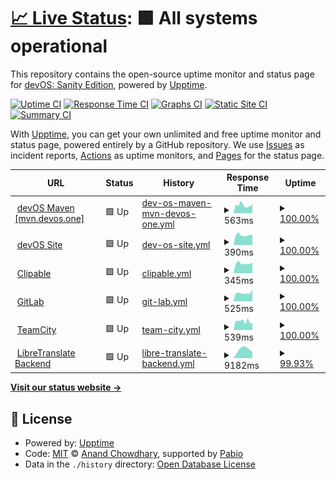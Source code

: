 # [📈 Live Status](https://status.devos.one): <!--live status--> **🟩 All systems operational**

This repository contains the open-source uptime monitor and status page for [devOS: Sanity Edition](devos.one), powered by [Upptime](https://github.com/upptime/upptime).

[![Uptime CI](https://github.com/devOS-Sanity-Edition/upptime/workflows/Uptime%20CI/badge.svg)](https://github.com/devOS-Sanity-Edition/upptime/actions?query=workflow%3A%22Uptime+CI%22)
[![Response Time CI](https://github.com/devOS-Sanity-Edition/upptime/workflows/Response%20Time%20CI/badge.svg)](https://github.com/devOS-Sanity-Edition/upptime/actions?query=workflow%3A%22Response+Time+CI%22)
[![Graphs CI](https://github.com/devOS-Sanity-Edition/upptime/workflows/Graphs%20CI/badge.svg)](https://github.com/devOS-Sanity-Edition/upptime/actions?query=workflow%3A%22Graphs+CI%22)
[![Static Site CI](https://github.com/devOS-Sanity-Edition/upptime/workflows/Static%20Site%20CI/badge.svg)](https://github.com/devOS-Sanity-Edition/upptime/actions?query=workflow%3A%22Static+Site+CI%22)
[![Summary CI](https://github.com/devOS-Sanity-Edition/upptime/workflows/Summary%20CI/badge.svg)](https://github.com/devOS-Sanity-Edition/upptime/actions?query=workflow%3A%22Summary+CI%22)

With [Upptime](https://upptime.js.org), you can get your own unlimited and free uptime monitor and status page, powered entirely by a GitHub repository. We use [Issues](https://github.com/devOS-Sanity-Edition/upptime/issues) as incident reports, [Actions](https://github.com/devOS-Sanity-Edition/upptime/actions) as uptime monitors, and [Pages](https://status.devos.one) for the status page.

<!--start: status pages-->
<!-- This summary is generated by Upptime (https://github.com/upptime/upptime) -->
<!-- Do not edit this manually, your changes will be overwritten -->
<!-- prettier-ignore -->
| URL | Status | History | Response Time | Uptime |
| --- | ------ | ------- | ------------- | ------ |
| <img alt="" src="https://icons.duckduckgo.com/ip3/mvn.devos.one.ico" height="13"> [devOS Maven [mvn.devos.one]](https://mvn.devos.one/releases/cat.txt) | 🟩 Up | [dev-os-maven-mvn-devos-one.yml](https://github.com/devOS-Sanity-Edition/upptime/commits/HEAD/history/dev-os-maven-mvn-devos-one.yml) | <details><summary><img alt="Response time graph" src="./graphs/dev-os-maven-mvn-devos-one/response-time-week.png" height="20"> 563ms</summary><br><a href="https://status.devos.one/history/dev-os-maven-mvn-devos-one"><img alt="Response time 502" src="https://img.shields.io/endpoint?url=https%3A%2F%2Fraw.githubusercontent.com%2FdevOS-Sanity-Edition%2Fupptime%2FHEAD%2Fapi%2Fdev-os-maven-mvn-devos-one%2Fresponse-time.json"></a><br><a href="https://status.devos.one/history/dev-os-maven-mvn-devos-one"><img alt="24-hour response time 657" src="https://img.shields.io/endpoint?url=https%3A%2F%2Fraw.githubusercontent.com%2FdevOS-Sanity-Edition%2Fupptime%2FHEAD%2Fapi%2Fdev-os-maven-mvn-devos-one%2Fresponse-time-day.json"></a><br><a href="https://status.devos.one/history/dev-os-maven-mvn-devos-one"><img alt="7-day response time 563" src="https://img.shields.io/endpoint?url=https%3A%2F%2Fraw.githubusercontent.com%2FdevOS-Sanity-Edition%2Fupptime%2FHEAD%2Fapi%2Fdev-os-maven-mvn-devos-one%2Fresponse-time-week.json"></a><br><a href="https://status.devos.one/history/dev-os-maven-mvn-devos-one"><img alt="30-day response time 502" src="https://img.shields.io/endpoint?url=https%3A%2F%2Fraw.githubusercontent.com%2FdevOS-Sanity-Edition%2Fupptime%2FHEAD%2Fapi%2Fdev-os-maven-mvn-devos-one%2Fresponse-time-month.json"></a><br><a href="https://status.devos.one/history/dev-os-maven-mvn-devos-one"><img alt="1-year response time 502" src="https://img.shields.io/endpoint?url=https%3A%2F%2Fraw.githubusercontent.com%2FdevOS-Sanity-Edition%2Fupptime%2FHEAD%2Fapi%2Fdev-os-maven-mvn-devos-one%2Fresponse-time-year.json"></a></details> | <details><summary><a href="https://status.devos.one/history/dev-os-maven-mvn-devos-one">100.00%</a></summary><a href="https://status.devos.one/history/dev-os-maven-mvn-devos-one"><img alt="All-time uptime 99.93%" src="https://img.shields.io/endpoint?url=https%3A%2F%2Fraw.githubusercontent.com%2FdevOS-Sanity-Edition%2Fupptime%2FHEAD%2Fapi%2Fdev-os-maven-mvn-devos-one%2Fuptime.json"></a><br><a href="https://status.devos.one/history/dev-os-maven-mvn-devos-one"><img alt="24-hour uptime 100.00%" src="https://img.shields.io/endpoint?url=https%3A%2F%2Fraw.githubusercontent.com%2FdevOS-Sanity-Edition%2Fupptime%2FHEAD%2Fapi%2Fdev-os-maven-mvn-devos-one%2Fuptime-day.json"></a><br><a href="https://status.devos.one/history/dev-os-maven-mvn-devos-one"><img alt="7-day uptime 100.00%" src="https://img.shields.io/endpoint?url=https%3A%2F%2Fraw.githubusercontent.com%2FdevOS-Sanity-Edition%2Fupptime%2FHEAD%2Fapi%2Fdev-os-maven-mvn-devos-one%2Fuptime-week.json"></a><br><a href="https://status.devos.one/history/dev-os-maven-mvn-devos-one"><img alt="30-day uptime 99.93%" src="https://img.shields.io/endpoint?url=https%3A%2F%2Fraw.githubusercontent.com%2FdevOS-Sanity-Edition%2Fupptime%2FHEAD%2Fapi%2Fdev-os-maven-mvn-devos-one%2Fuptime-month.json"></a><br><a href="https://status.devos.one/history/dev-os-maven-mvn-devos-one"><img alt="1-year uptime 99.93%" src="https://img.shields.io/endpoint?url=https%3A%2F%2Fraw.githubusercontent.com%2FdevOS-Sanity-Edition%2Fupptime%2FHEAD%2Fapi%2Fdev-os-maven-mvn-devos-one%2Fuptime-year.json"></a></details>
| <img alt="" src="https://icons.duckduckgo.com/ip3/devos.one.ico" height="13"> [devOS Site](https://devos.one) | 🟩 Up | [dev-os-site.yml](https://github.com/devOS-Sanity-Edition/upptime/commits/HEAD/history/dev-os-site.yml) | <details><summary><img alt="Response time graph" src="./graphs/dev-os-site/response-time-week.png" height="20"> 390ms</summary><br><a href="https://status.devos.one/history/dev-os-site"><img alt="Response time 489" src="https://img.shields.io/endpoint?url=https%3A%2F%2Fraw.githubusercontent.com%2FdevOS-Sanity-Edition%2Fupptime%2FHEAD%2Fapi%2Fdev-os-site%2Fresponse-time.json"></a><br><a href="https://status.devos.one/history/dev-os-site"><img alt="24-hour response time 397" src="https://img.shields.io/endpoint?url=https%3A%2F%2Fraw.githubusercontent.com%2FdevOS-Sanity-Edition%2Fupptime%2FHEAD%2Fapi%2Fdev-os-site%2Fresponse-time-day.json"></a><br><a href="https://status.devos.one/history/dev-os-site"><img alt="7-day response time 390" src="https://img.shields.io/endpoint?url=https%3A%2F%2Fraw.githubusercontent.com%2FdevOS-Sanity-Edition%2Fupptime%2FHEAD%2Fapi%2Fdev-os-site%2Fresponse-time-week.json"></a><br><a href="https://status.devos.one/history/dev-os-site"><img alt="30-day response time 489" src="https://img.shields.io/endpoint?url=https%3A%2F%2Fraw.githubusercontent.com%2FdevOS-Sanity-Edition%2Fupptime%2FHEAD%2Fapi%2Fdev-os-site%2Fresponse-time-month.json"></a><br><a href="https://status.devos.one/history/dev-os-site"><img alt="1-year response time 489" src="https://img.shields.io/endpoint?url=https%3A%2F%2Fraw.githubusercontent.com%2FdevOS-Sanity-Edition%2Fupptime%2FHEAD%2Fapi%2Fdev-os-site%2Fresponse-time-year.json"></a></details> | <details><summary><a href="https://status.devos.one/history/dev-os-site">100.00%</a></summary><a href="https://status.devos.one/history/dev-os-site"><img alt="All-time uptime 100.00%" src="https://img.shields.io/endpoint?url=https%3A%2F%2Fraw.githubusercontent.com%2FdevOS-Sanity-Edition%2Fupptime%2FHEAD%2Fapi%2Fdev-os-site%2Fuptime.json"></a><br><a href="https://status.devos.one/history/dev-os-site"><img alt="24-hour uptime 100.00%" src="https://img.shields.io/endpoint?url=https%3A%2F%2Fraw.githubusercontent.com%2FdevOS-Sanity-Edition%2Fupptime%2FHEAD%2Fapi%2Fdev-os-site%2Fuptime-day.json"></a><br><a href="https://status.devos.one/history/dev-os-site"><img alt="7-day uptime 100.00%" src="https://img.shields.io/endpoint?url=https%3A%2F%2Fraw.githubusercontent.com%2FdevOS-Sanity-Edition%2Fupptime%2FHEAD%2Fapi%2Fdev-os-site%2Fuptime-week.json"></a><br><a href="https://status.devos.one/history/dev-os-site"><img alt="30-day uptime 100.00%" src="https://img.shields.io/endpoint?url=https%3A%2F%2Fraw.githubusercontent.com%2FdevOS-Sanity-Edition%2Fupptime%2FHEAD%2Fapi%2Fdev-os-site%2Fuptime-month.json"></a><br><a href="https://status.devos.one/history/dev-os-site"><img alt="1-year uptime 100.00%" src="https://img.shields.io/endpoint?url=https%3A%2F%2Fraw.githubusercontent.com%2FdevOS-Sanity-Edition%2Fupptime%2FHEAD%2Fapi%2Fdev-os-site%2Fuptime-year.json"></a></details>
| <img alt="" src="https://icons.duckduckgo.com/ip3/clips.devos.one.ico" height="13"> [Clipable](https://clips.devos.one) | 🟩 Up | [clipable.yml](https://github.com/devOS-Sanity-Edition/upptime/commits/HEAD/history/clipable.yml) | <details><summary><img alt="Response time graph" src="./graphs/clipable/response-time-week.png" height="20"> 345ms</summary><br><a href="https://status.devos.one/history/clipable"><img alt="Response time 404" src="https://img.shields.io/endpoint?url=https%3A%2F%2Fraw.githubusercontent.com%2FdevOS-Sanity-Edition%2Fupptime%2FHEAD%2Fapi%2Fclipable%2Fresponse-time.json"></a><br><a href="https://status.devos.one/history/clipable"><img alt="24-hour response time 372" src="https://img.shields.io/endpoint?url=https%3A%2F%2Fraw.githubusercontent.com%2FdevOS-Sanity-Edition%2Fupptime%2FHEAD%2Fapi%2Fclipable%2Fresponse-time-day.json"></a><br><a href="https://status.devos.one/history/clipable"><img alt="7-day response time 345" src="https://img.shields.io/endpoint?url=https%3A%2F%2Fraw.githubusercontent.com%2FdevOS-Sanity-Edition%2Fupptime%2FHEAD%2Fapi%2Fclipable%2Fresponse-time-week.json"></a><br><a href="https://status.devos.one/history/clipable"><img alt="30-day response time 404" src="https://img.shields.io/endpoint?url=https%3A%2F%2Fraw.githubusercontent.com%2FdevOS-Sanity-Edition%2Fupptime%2FHEAD%2Fapi%2Fclipable%2Fresponse-time-month.json"></a><br><a href="https://status.devos.one/history/clipable"><img alt="1-year response time 404" src="https://img.shields.io/endpoint?url=https%3A%2F%2Fraw.githubusercontent.com%2FdevOS-Sanity-Edition%2Fupptime%2FHEAD%2Fapi%2Fclipable%2Fresponse-time-year.json"></a></details> | <details><summary><a href="https://status.devos.one/history/clipable">100.00%</a></summary><a href="https://status.devos.one/history/clipable"><img alt="All-time uptime 100.00%" src="https://img.shields.io/endpoint?url=https%3A%2F%2Fraw.githubusercontent.com%2FdevOS-Sanity-Edition%2Fupptime%2FHEAD%2Fapi%2Fclipable%2Fuptime.json"></a><br><a href="https://status.devos.one/history/clipable"><img alt="24-hour uptime 100.00%" src="https://img.shields.io/endpoint?url=https%3A%2F%2Fraw.githubusercontent.com%2FdevOS-Sanity-Edition%2Fupptime%2FHEAD%2Fapi%2Fclipable%2Fuptime-day.json"></a><br><a href="https://status.devos.one/history/clipable"><img alt="7-day uptime 100.00%" src="https://img.shields.io/endpoint?url=https%3A%2F%2Fraw.githubusercontent.com%2FdevOS-Sanity-Edition%2Fupptime%2FHEAD%2Fapi%2Fclipable%2Fuptime-week.json"></a><br><a href="https://status.devos.one/history/clipable"><img alt="30-day uptime 100.00%" src="https://img.shields.io/endpoint?url=https%3A%2F%2Fraw.githubusercontent.com%2FdevOS-Sanity-Edition%2Fupptime%2FHEAD%2Fapi%2Fclipable%2Fuptime-month.json"></a><br><a href="https://status.devos.one/history/clipable"><img alt="1-year uptime 100.00%" src="https://img.shields.io/endpoint?url=https%3A%2F%2Fraw.githubusercontent.com%2FdevOS-Sanity-Edition%2Fupptime%2FHEAD%2Fapi%2Fclipable%2Fuptime-year.json"></a></details>
| <img alt="" src="https://icons.duckduckgo.com/ip3/git.devos.one.ico" height="13"> [GitLab](https://git.devos.one) | 🟩 Up | [git-lab.yml](https://github.com/devOS-Sanity-Edition/upptime/commits/HEAD/history/git-lab.yml) | <details><summary><img alt="Response time graph" src="./graphs/git-lab/response-time-week.png" height="20"> 525ms</summary><br><a href="https://status.devos.one/history/git-lab"><img alt="Response time 605" src="https://img.shields.io/endpoint?url=https%3A%2F%2Fraw.githubusercontent.com%2FdevOS-Sanity-Edition%2Fupptime%2FHEAD%2Fapi%2Fgit-lab%2Fresponse-time.json"></a><br><a href="https://status.devos.one/history/git-lab"><img alt="24-hour response time 746" src="https://img.shields.io/endpoint?url=https%3A%2F%2Fraw.githubusercontent.com%2FdevOS-Sanity-Edition%2Fupptime%2FHEAD%2Fapi%2Fgit-lab%2Fresponse-time-day.json"></a><br><a href="https://status.devos.one/history/git-lab"><img alt="7-day response time 525" src="https://img.shields.io/endpoint?url=https%3A%2F%2Fraw.githubusercontent.com%2FdevOS-Sanity-Edition%2Fupptime%2FHEAD%2Fapi%2Fgit-lab%2Fresponse-time-week.json"></a><br><a href="https://status.devos.one/history/git-lab"><img alt="30-day response time 605" src="https://img.shields.io/endpoint?url=https%3A%2F%2Fraw.githubusercontent.com%2FdevOS-Sanity-Edition%2Fupptime%2FHEAD%2Fapi%2Fgit-lab%2Fresponse-time-month.json"></a><br><a href="https://status.devos.one/history/git-lab"><img alt="1-year response time 605" src="https://img.shields.io/endpoint?url=https%3A%2F%2Fraw.githubusercontent.com%2FdevOS-Sanity-Edition%2Fupptime%2FHEAD%2Fapi%2Fgit-lab%2Fresponse-time-year.json"></a></details> | <details><summary><a href="https://status.devos.one/history/git-lab">100.00%</a></summary><a href="https://status.devos.one/history/git-lab"><img alt="All-time uptime 100.00%" src="https://img.shields.io/endpoint?url=https%3A%2F%2Fraw.githubusercontent.com%2FdevOS-Sanity-Edition%2Fupptime%2FHEAD%2Fapi%2Fgit-lab%2Fuptime.json"></a><br><a href="https://status.devos.one/history/git-lab"><img alt="24-hour uptime 100.00%" src="https://img.shields.io/endpoint?url=https%3A%2F%2Fraw.githubusercontent.com%2FdevOS-Sanity-Edition%2Fupptime%2FHEAD%2Fapi%2Fgit-lab%2Fuptime-day.json"></a><br><a href="https://status.devos.one/history/git-lab"><img alt="7-day uptime 100.00%" src="https://img.shields.io/endpoint?url=https%3A%2F%2Fraw.githubusercontent.com%2FdevOS-Sanity-Edition%2Fupptime%2FHEAD%2Fapi%2Fgit-lab%2Fuptime-week.json"></a><br><a href="https://status.devos.one/history/git-lab"><img alt="30-day uptime 100.00%" src="https://img.shields.io/endpoint?url=https%3A%2F%2Fraw.githubusercontent.com%2FdevOS-Sanity-Edition%2Fupptime%2FHEAD%2Fapi%2Fgit-lab%2Fuptime-month.json"></a><br><a href="https://status.devos.one/history/git-lab"><img alt="1-year uptime 100.00%" src="https://img.shields.io/endpoint?url=https%3A%2F%2Fraw.githubusercontent.com%2FdevOS-Sanity-Edition%2Fupptime%2FHEAD%2Fapi%2Fgit-lab%2Fuptime-year.json"></a></details>
| <img alt="" src="https://icons.duckduckgo.com/ip3/tc.devos.gay.ico" height="13"> [TeamCity](https://tc.devos.gay) | 🟩 Up | [team-city.yml](https://github.com/devOS-Sanity-Edition/upptime/commits/HEAD/history/team-city.yml) | <details><summary><img alt="Response time graph" src="./graphs/team-city/response-time-week.png" height="20"> 539ms</summary><br><a href="https://status.devos.one/history/team-city"><img alt="Response time 636" src="https://img.shields.io/endpoint?url=https%3A%2F%2Fraw.githubusercontent.com%2FdevOS-Sanity-Edition%2Fupptime%2FHEAD%2Fapi%2Fteam-city%2Fresponse-time.json"></a><br><a href="https://status.devos.one/history/team-city"><img alt="24-hour response time 450" src="https://img.shields.io/endpoint?url=https%3A%2F%2Fraw.githubusercontent.com%2FdevOS-Sanity-Edition%2Fupptime%2FHEAD%2Fapi%2Fteam-city%2Fresponse-time-day.json"></a><br><a href="https://status.devos.one/history/team-city"><img alt="7-day response time 539" src="https://img.shields.io/endpoint?url=https%3A%2F%2Fraw.githubusercontent.com%2FdevOS-Sanity-Edition%2Fupptime%2FHEAD%2Fapi%2Fteam-city%2Fresponse-time-week.json"></a><br><a href="https://status.devos.one/history/team-city"><img alt="30-day response time 636" src="https://img.shields.io/endpoint?url=https%3A%2F%2Fraw.githubusercontent.com%2FdevOS-Sanity-Edition%2Fupptime%2FHEAD%2Fapi%2Fteam-city%2Fresponse-time-month.json"></a><br><a href="https://status.devos.one/history/team-city"><img alt="1-year response time 636" src="https://img.shields.io/endpoint?url=https%3A%2F%2Fraw.githubusercontent.com%2FdevOS-Sanity-Edition%2Fupptime%2FHEAD%2Fapi%2Fteam-city%2Fresponse-time-year.json"></a></details> | <details><summary><a href="https://status.devos.one/history/team-city">100.00%</a></summary><a href="https://status.devos.one/history/team-city"><img alt="All-time uptime 100.00%" src="https://img.shields.io/endpoint?url=https%3A%2F%2Fraw.githubusercontent.com%2FdevOS-Sanity-Edition%2Fupptime%2FHEAD%2Fapi%2Fteam-city%2Fuptime.json"></a><br><a href="https://status.devos.one/history/team-city"><img alt="24-hour uptime 100.00%" src="https://img.shields.io/endpoint?url=https%3A%2F%2Fraw.githubusercontent.com%2FdevOS-Sanity-Edition%2Fupptime%2FHEAD%2Fapi%2Fteam-city%2Fuptime-day.json"></a><br><a href="https://status.devos.one/history/team-city"><img alt="7-day uptime 100.00%" src="https://img.shields.io/endpoint?url=https%3A%2F%2Fraw.githubusercontent.com%2FdevOS-Sanity-Edition%2Fupptime%2FHEAD%2Fapi%2Fteam-city%2Fuptime-week.json"></a><br><a href="https://status.devos.one/history/team-city"><img alt="30-day uptime 100.00%" src="https://img.shields.io/endpoint?url=https%3A%2F%2Fraw.githubusercontent.com%2FdevOS-Sanity-Edition%2Fupptime%2FHEAD%2Fapi%2Fteam-city%2Fuptime-month.json"></a><br><a href="https://status.devos.one/history/team-city"><img alt="1-year uptime 100.00%" src="https://img.shields.io/endpoint?url=https%3A%2F%2Fraw.githubusercontent.com%2FdevOS-Sanity-Edition%2Fupptime%2FHEAD%2Fapi%2Fteam-city%2Fuptime-year.json"></a></details>
| <img alt="" src="https://icons.duckduckgo.com/ip3/libretranslate.devos.gay.ico" height="13"> [LibreTranslate Backend](https://libretranslate.devos.gay/languages) | 🟩 Up | [libre-translate-backend.yml](https://github.com/devOS-Sanity-Edition/upptime/commits/HEAD/history/libre-translate-backend.yml) | <details><summary><img alt="Response time graph" src="./graphs/libre-translate-backend/response-time-week.png" height="20"> 9182ms</summary><br><a href="https://status.devos.one/history/libre-translate-backend"><img alt="Response time 9182" src="https://img.shields.io/endpoint?url=https%3A%2F%2Fraw.githubusercontent.com%2FdevOS-Sanity-Edition%2Fupptime%2FHEAD%2Fapi%2Flibre-translate-backend%2Fresponse-time.json"></a><br><a href="https://status.devos.one/history/libre-translate-backend"><img alt="24-hour response time 4580" src="https://img.shields.io/endpoint?url=https%3A%2F%2Fraw.githubusercontent.com%2FdevOS-Sanity-Edition%2Fupptime%2FHEAD%2Fapi%2Flibre-translate-backend%2Fresponse-time-day.json"></a><br><a href="https://status.devos.one/history/libre-translate-backend"><img alt="7-day response time 9182" src="https://img.shields.io/endpoint?url=https%3A%2F%2Fraw.githubusercontent.com%2FdevOS-Sanity-Edition%2Fupptime%2FHEAD%2Fapi%2Flibre-translate-backend%2Fresponse-time-week.json"></a><br><a href="https://status.devos.one/history/libre-translate-backend"><img alt="30-day response time 9182" src="https://img.shields.io/endpoint?url=https%3A%2F%2Fraw.githubusercontent.com%2FdevOS-Sanity-Edition%2Fupptime%2FHEAD%2Fapi%2Flibre-translate-backend%2Fresponse-time-month.json"></a><br><a href="https://status.devos.one/history/libre-translate-backend"><img alt="1-year response time 9182" src="https://img.shields.io/endpoint?url=https%3A%2F%2Fraw.githubusercontent.com%2FdevOS-Sanity-Edition%2Fupptime%2FHEAD%2Fapi%2Flibre-translate-backend%2Fresponse-time-year.json"></a></details> | <details><summary><a href="https://status.devos.one/history/libre-translate-backend">99.93%</a></summary><a href="https://status.devos.one/history/libre-translate-backend"><img alt="All-time uptime 99.93%" src="https://img.shields.io/endpoint?url=https%3A%2F%2Fraw.githubusercontent.com%2FdevOS-Sanity-Edition%2Fupptime%2FHEAD%2Fapi%2Flibre-translate-backend%2Fuptime.json"></a><br><a href="https://status.devos.one/history/libre-translate-backend"><img alt="24-hour uptime 99.93%" src="https://img.shields.io/endpoint?url=https%3A%2F%2Fraw.githubusercontent.com%2FdevOS-Sanity-Edition%2Fupptime%2FHEAD%2Fapi%2Flibre-translate-backend%2Fuptime-day.json"></a><br><a href="https://status.devos.one/history/libre-translate-backend"><img alt="7-day uptime 99.93%" src="https://img.shields.io/endpoint?url=https%3A%2F%2Fraw.githubusercontent.com%2FdevOS-Sanity-Edition%2Fupptime%2FHEAD%2Fapi%2Flibre-translate-backend%2Fuptime-week.json"></a><br><a href="https://status.devos.one/history/libre-translate-backend"><img alt="30-day uptime 99.93%" src="https://img.shields.io/endpoint?url=https%3A%2F%2Fraw.githubusercontent.com%2FdevOS-Sanity-Edition%2Fupptime%2FHEAD%2Fapi%2Flibre-translate-backend%2Fuptime-month.json"></a><br><a href="https://status.devos.one/history/libre-translate-backend"><img alt="1-year uptime 99.93%" src="https://img.shields.io/endpoint?url=https%3A%2F%2Fraw.githubusercontent.com%2FdevOS-Sanity-Edition%2Fupptime%2FHEAD%2Fapi%2Flibre-translate-backend%2Fuptime-year.json"></a></details>

<!--end: status pages-->

[**Visit our status website →**](https://status.devos.one)

## 📄 License

- Powered by: [Upptime](https://github.com/upptime/upptime)
- Code: [MIT](./LICENSE) © [Anand Chowdhary](https://anandchowdhary.com), supported by [Pabio](https://pabio.com)
- Data in the `./history` directory: [Open Database License](https://opendatacommons.org/licenses/odbl/1-0/)
